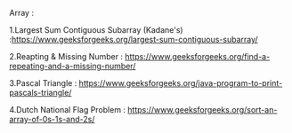 Array :

  1.Largest Sum Contiguous Subarray (Kadane's) :https://www.geeksforgeeks.org/largest-sum-contiguous-subarray/

  2.Reapting & Missing Number : https://www.geeksforgeeks.org/find-a-repeating-and-a-missing-number/

  3.Pascal Triangle : https://www.geeksforgeeks.org/java-program-to-print-pascals-triangle/

  4.Dutch National Flag Problem : https://www.geeksforgeeks.org/sort-an-array-of-0s-1s-and-2s/
  
  
  
